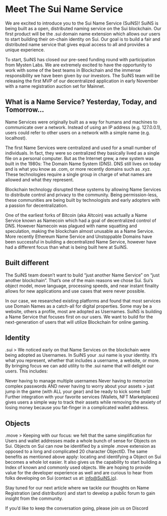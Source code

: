 # Meet The Sui Name Service

We are excited to introduce you to the Sui Name Service (SuiNS)! SuiNS is being built as a open, distributed naming service on the Sui blockchain. Our first product will be the .sui domain name extension which allows our users to start building their on-chain identity on Sui. Our goal is to build a fair and distributed name service that gives equal access to all and provides a unique experience.

To start, SuiNS has closed our pre-seed funding round with participation from Mysten Labs. We are extremely excited to have the opportunity to work with some of the best teams in Blockchain and the immense responsibility we have been given by our investors. The SuiNS team will be releasing the first MVP of our decentralized application in early November with a name registration auction set for Mainnet.

## What is a Name Service? Yesterday, Today, and Tomorrow…
Name Services were originally built as a way for humans and machines to communicate over a network. Instead of using an IP address (e.g. 127.0.0.1), users could refer to other users on a network with a simple name (e.g. localhost).

The first Name Services were centralized and used for a small number of individuals. In fact, they were so centralized they basically lived as a single file on a personal computer. But as the Internet grew, a new system was built in the 1980s: The Domain Name System (DNS). DNS still lives on today and is what you know as .com, or more recently domains such as .xyz. These technologies require a single group in charge of what names are allowed and what they represent.

Blockchain technology disrupted these systems by allowing Name Services to distribute control and privacy to the community. Being permission-less, these communities are being built by technologists and early adopters with a passion for decentralization.

One of the earliest forks of Bitcoin (aka Altcoin) was actually a Name Service known as Namecoin which had a goal of decentralized control of DNS. However Namecoin was plagued with name squatting and speculation, making the blockchain almost unusable as a Name Service. More recently Ethereum Name Service and Unstoppable Domains have been successful in building a decentralized Name Service, however have had a different focus than what is being built here at SuiNS.

## Built different

The SuiNS team doesn’t want to build “just another Name Service” on “just another blockchain”. That’s one of the main reasons we chose Sui. Sui’s object model, move language, processing speeds, and near instant finality allows for new applications and use cases that were never possible.

In our case, we researched existing platforms and found that most services use Domain Names as a catch-all for digital properties. Some may be a website, others a profile, most are adopted as Usernames. SuiNS is building a Name Service that focuses first on our users. We want to build for the next-generation of users that will utilize Blockchain for online gaming.

## Identity

.sui > We noticed early on that Name Services on the blockchain were being adopted as Usernames. In SuiNS your .sui name is your identity. It’s what you represent, whether that includes a username, a website, or more. By bringing focus we can add utility to the .sui name that will delight our users. This includes:

Never having to manage multiple usernames
Never having to memorize complex passwords
AND never having to worry about your assets > just jump in the game (with ALL your gear) and be ready to kick some butt!
Further integration with your favorite services (Wallets, NFT Marketplaces) gives users a simple way to track their assets while removing the anxiety of losing money because you fat-finger in a complicated wallet address.

## Objects
.move > Keeping with our focus: we felt that the same simplification for Users and wallet addresses made a whole bunch of sense for Objects on Sui. Objects on Sui can now be identified by a simple .move extension as opposed to a long and complicated 20 character ObjectID. The same benefits as mentioned above apply: locating and identifying a Object on Sui becomes a whole lot easier. It also gives us the capability to start building a Index of known and commonly used objects. We are hoping to provide value for the developer experience as well and are curious to hear from folks developing on Sui (contact us at: info@SuiNS.io).

Stay tuned for our next article where we tackle our thoughts on Name Registration (and distribution) and start to develop a public forum to gain insight from the community.

If you’d like to keep the conversation going, please join us on Discord
